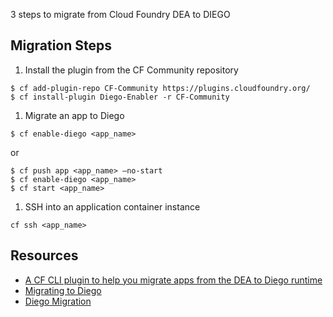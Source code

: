 3 steps to migrate from Cloud Foundry DEA to DIEGO

## Migration Steps

1. Install the plugin from the CF Community repository

  ```
  $ cf add-plugin-repo CF-Community https://plugins.cloudfoundry.org/
  $ cf install-plugin Diego-Enabler -r CF-Community
  ```

1. Migrate an app to Diego

  ```
  $ cf enable-diego <app_name>
  ```
  or 
  ```
  $ cf push app <app_name> —no-start
  $ cf enable-diego <app_name>
  $ cf start <app_name>
  ```

1. SSH into an application container instance

  ```
  cf ssh <app_name>
  ```
  

## Resources

- [A CF CLI plugin to help you migrate apps from the DEA to Diego runtime](https://github.com/cloudfoundry-incubator/Diego-Enabler)
- [Migrating to Diego](https://github.com/cloudfoundry/diego-design-notes/blob/master/migrating-to-diego.md)
- [Diego Migration](https://github.ibm.com/Bluemix-Ops/diego-migration/wiki)
